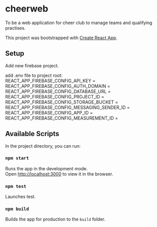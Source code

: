 # cheerweb

To be a web application for cheer club to manage teams and qualifying practises.

This project was bootstrapped with [Create React App](https://github.com/facebook/create-react-app).

## Setup
Add new firebase project.<br />

add .env file to project root:<br />
REACT_APP_FIREBASE_CONFIG_API_KEY = <br />
REACT_APP_FIREBASE_CONFIG_AUTH_DOMAIN = <br />
REACT_APP_FIREBASE_CONFIG_DATABASE_URL = <br />
REACT_APP_FIREBASE_CONFIG_PROJECT_ID = <br />
REACT_APP_FIREBASE_CONFIG_STORAGE_BUCKET = <br />
REACT_APP_FIREBASE_CONFIG_MESSAGING_SENDER_ID = <br />
REACT_APP_FIREBASE_CONFIG_APP_ID = <br />
REACT_APP_FIREBASE_CONFIG_MEASUREMENT_ID = 

## Available Scripts

In the project directory, you can run:

### `npm start`

Runs the app in the development mode.<br />
Open [http://localhost:3000](http://localhost:3000) to view it in the browser.

### `npm test`

Launches test.<br />

### `npm build`

Builds the app for production to the `build` folder.<br />
